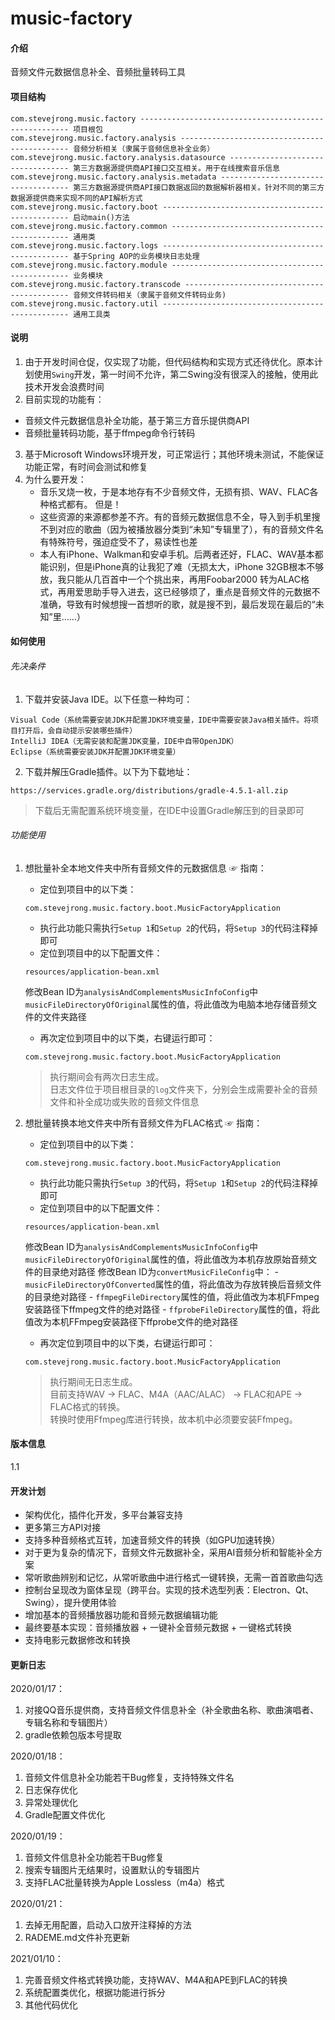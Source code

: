 # music-factory

#### 介绍
音频文件元数据信息补全、音频批量转码工具 

#### 项目结构
```
com.stevejrong.music.factory ------------------------------------------------------ 项目根包 
com.stevejrong.music.factory.analysis --------------------------------------------- 音频分析相关（隶属于音频信息补全业务） 
com.stevejrong.music.factory.analysis.datasource ---------------------------------- 第三方数据源提供商API接口交互相关。用于在线搜索音乐信息 
com.stevejrong.music.factory.analysis.metadata ------------------------------------ 第三方数据源提供商API接口数据返回的数据解析器相关。针对不同的第三方数据源提供商来实现不同的API解析方式 
com.stevejrong.music.factory.boot ------------------------------------------------- 启动main()方法 
com.stevejrong.music.factory.common ----------------------------------------------- 通用类 
com.stevejrong.music.factory.logs ------------------------------------------------- 基于Spring AOP的业务模块日志处理 
com.stevejrong.music.factory.module ----------------------------------------------- 业务模块 
com.stevejrong.music.factory.transcode -------------------------------------------- 音频文件转码相关（隶属于音频文件转码业务)  
com.stevejrong.music.factory.util ------------------------------------------------- 通用工具类 
```

#### 说明
1. 由于开发时间仓促，仅实现了功能，但代码结构和实现方式还待优化。原本计划使用```Swing```开发，第一时间不允许，第二Swing没有很深入的接触，使用此技术开发会浪费时间
2. 目前实现的功能有：
 - 音频文件元数据信息补全功能，基于第三方音乐提供商API
 - 音频批量转码功能，基于ffmpeg命令行转码
3. 基于Microsoft Windows环境开发，可正常运行；其他环境未测试，不能保证功能正常，有时间会测试和修复
4. 为什么要开发：
    - 音乐叉烧一枚，于是本地存有不少音频文件，无损有损、WAV、FLAC各种格式都有。
    但是！
    - 这些资源的来源都参差不齐。有的音频元数据信息不全，导入到手机里搜不到对应的歌曲（因为被播放器分类到“未知”专辑里了），有的音频文件名有特殊符号，强迫症受不了，易读性也差
    - 本人有iPhone、Walkman和安卓手机。后两者还好，FLAC、WAV基本都能识别，但是iPhone真的让我犯了难（无损太大，iPhone 32GB根本不够放，我只能从几百首中一个个挑出来，再用Foobar2000
    转为ALAC格式，再用爱思助手导入进去，这已经够烦了，重点是音频文件的元数据不准确，导致有时候想搜一首想听的歌，就是搜不到，最后发现在最后的“未知”里……）

#### 如何使用
###### 先决条件
1. 下载并安装Java IDE。以下任意一种均可：
```
Visual Code（系统需要安装JDK并配置JDK环境变量，IDE中需要安装Java相关插件。将项目打开后，会自动提示安装哪些插件）
IntelliJ IDEA（无需安装和配置JDK变量，IDE中自带OpenJDK）
Eclipse（系统需要安装JDK并配置JDK环境变量）
```

2. 下载并解压Gradle插件。以下为下载地址：
```
https://services.gradle.org/distributions/gradle-4.5.1-all.zip
```
> 下载后无需配置系统环境变量，在IDE中设置Gradle解压到的目录即可

###### 功能使用
1. 想批量补全本地文件夹中所有音频文件的元数据信息
☞ 指南：
    - 定位到项目中的以下类：
    ```
    com.stevejrong.music.factory.boot.MusicFactoryApplication
    ```
    - 执行此功能只需执行```Setup 1```和```Setup 2```的代码，将```Setup 3```的代码注释掉即可
    - 定位到项目中的以下配置文件：
    ```
    resources/application-bean.xml
    ```
    修改Bean ID为```analysisAndComplementsMusicInfoConfig```中```musicFileDirectoryOfOriginal```属性的值，将此值改为电脑本地存储音频文件的文件夹路径
    - 再次定位到项目中的以下类，右键运行即可：
    ```
    com.stevejrong.music.factory.boot.MusicFactoryApplication
    ```
    > 执行期间会有两次日志生成。  
    日志文件位于项目根目录的```log```文件夹下，分别会生成需要补全的音频文件和补全成功或失败的音频文件信息

2. 想批量转换本地文件夹中所有音频文件为FLAC格式
☞ 指南：
    - 定位到项目中的以下类：
    ```
    com.stevejrong.music.factory.boot.MusicFactoryApplication
    ```
    - 执行此功能只需执行```Setup 3```的代码，将```Setup 1```和```Setup 2```的代码注释掉即可
    - 定位到项目中的以下配置文件：
    ```
    resources/application-bean.xml
    ```
    修改Bean ID为```analysisAndComplementsMusicInfoConfig```中```musicFileDirectoryOfOriginal```属性的值，将此值改为本机存放原始音频文件的目录绝对路径
    修改Bean ID为```convertMusicFileConfig```中：
        - ```musicFileDirectoryOfConverted```属性的值，将此值改为存放转换后音频文件的目录绝对路径
        - ```ffmpegFileDirectory```属性的值，将此值改为本机FFmpeg安装路径下ffmpeg文件的绝对路径
        - ```ffprobeFileDirectory```属性的值，将此值改为本机FFmpeg安装路径下ffprobe文件的绝对路径
    - 再次定位到项目中的以下类，右键运行即可：
    ```
    com.stevejrong.music.factory.boot.MusicFactoryApplication
    ```
    > 执行期间无日志生成。  
      目前支持WAV -> FLAC、M4A（AAC/ALAC） -> FLAC和APE -> FLAC格式的转换。  
      转换时使用Ffmpeg库进行转换，故本机中必须要安装Ffmpeg。
                                                                                                                                                                                                                                                                                                                                                                                                                                                                                                                                                                          
#### 版本信息
1.1

#### 开发计划
- 架构优化，插件化开发，多平台兼容支持
- 更多第三方API对接
- 支持多种音频格式互转，加速音频文件的转换（如GPU加速转换）
- 对于更为复杂的情况下，音频文件元数据补全，采用AI音频分析和智能补全方案
- 常听歌曲辨别和记忆，从常听歌曲中进行格式一键转换，无需一首首歌曲勾选
- 控制台呈现改为窗体呈现（跨平台。实现的技术选型列表：Electron、Qt、Swing），提升使用体验
- 增加基本的音频播放器功能和音频元数据编辑功能
- 最终要基本实现：音频播放器 + 一键补全音频元数据 + 一键格式转换
- 支持电影元数据修改和转换

#### 更新日志
2020/01/17：
1. 对接QQ音乐提供商，支持音频文件信息补全（补全歌曲名称、歌曲演唱者、专辑名称和专辑图片）
2. gradle依赖包版本号提取

2020/01/18：
1. 音频文件信息补全功能若干Bug修复，支持特殊文件名
2. 日志保存优化
3. 异常处理优化
4. Gradle配置文件优化

2020/01/19：
1. 音频文件信息补全功能若干Bug修复
2. 搜索专辑图片无结果时，设置默认的专辑图片
3. 支持FLAC批量转换为Apple Lossless（m4a）格式

2020/01/21：
1. 去掉无用配置，启动入口放开注释掉的方法
2. RADEME.md文件补充更新

2021/01/10：
1. 完善音频文件格式转换功能，支持WAV、M4A和APE到FLAC的转换
2. 系统配置类优化，根据功能进行拆分
3. 其他代码优化